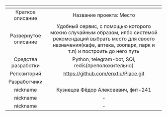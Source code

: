 | <!-- -->      | <!-- -->        |
|:-------------:|:---------------:|
| Краткое описание    | Название проекта: Место  |
| Развернутое описание| Удобный сервис, с помощью которого можно случайным образом, илбо системой рекомендаций выбрать место для своего назначения(кафе, аптека, зоопарк, парк и т.п) и построить до него путь  |
| Средства разработки   | Python, telegram-bot, SQl, redis(преположительно)   |
| Репозиторий   | https://github.com/enxtiu/Place.git |
|Разработчики|
| nickname |Кузнецов Фёдор Алексеевич, фит-241 |
| nickname | - |
| nickname | - |
